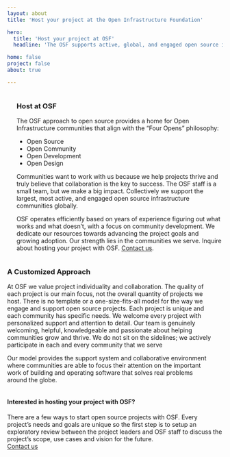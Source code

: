 ```yaml
---
layout: about
title: 'Host your project at the Open Infrastructure Foundation'

hero:
  title: 'Host your project at OSF'
  headline: 'The OSF supports active, global, and engaged open source infrastructure communities.'

home: false
project: false
about: true

---
```


<section class="section about-s1-main">
  <div class="container about-s1-container">
    <div class="columns">
      <div class="column">
        <img src="/images/about/picture1.jpg" id="about-s1-id-pic1" alt="" >
        <img src="/images/about/picture2.jpg" id="about-s1-id-pic2" alt="" >
      </div>
      <div class="column">
        <h3 class="fix-h3">Host at OSF</h3>
        <p class="fix-h5">The OSF approach to open source provides a home for Open Infrastructure communities that align with the “Four Opens” philosophy:</p>
        <ul class="fix-h5">
          <li>Open Source</li>
          <li>Open Community</li>
          <li>Open Development</li>
          <li>Open Design</li>
        </ul>
        <p class="fix-h5">
          Communities want to work with us because we help projects thrive and truly believe that collaboration is the key to success. The OSF staff is a small team, but we make a big impact. Collectively we support the largest, most active, and engaged open source infrastructure communities globally.
        </p>
        <p class="fix-h5">
          OSF operates efficiently based on years of experience figuring out what works and what doesn’t,  with a focus on community development. We dedicate our resources towards advancing the project goals and growing adoption. Our strength lies in the communities we serve. Inquire about hosting your project with OSF. <a href="mailto: info@openstack.org">Contact us</a>.
        </p>
      </div>
    </div>
    <div class="columns">
      <div class="column">
        <h3 class="fix-h3">A Customized Approach</h3>
        <p class="fix-h5">At OSF we value project individuality and collaboration. The quality of each project is our main focus, not the overall quantity of projects we host. There is no template or a one-size-fits-all model for the way we engage and support open source projects. Each project is unique and each community has specific needs. We welcome every project with personalized support and attention to detail. Our team is genuinely welcoming, helpful, knowledgeable and passionate about helping communities grow and thrive. We do not sit on the sidelines; we actively participate in each and every community that we serve</p>
        <p class="fix-h5">
          Our model provides the support system and collaborative environment where communities are able to focus their attention on the important work of building and operating software that solves real problems around the globe.
        </p>
      </div>
      <div class="column">
        <img src="/images/about/picture3.jpg"  id="about-s1-id-pic3" alt="" >
      </div>
    </div>

  </div>
</section>


<section class="projects-s2-main">
  <div class="container">
    <h4 class="itemtitle">Interested in hosting your project with OSF? </h4>
    <div class="fix-h5">There are a few ways to start open source projects with OSF. Every project’s needs and goals are unique so the first step is to setup an exploratory review between the project leaders and OSF staff to discuss the project’s scope, use cases and vision for the future.</div>
    <a href="mailto:info@openstack.org" class="button button-red">
        <span>Contact us</span>
    </a>
  </div>
</section>
